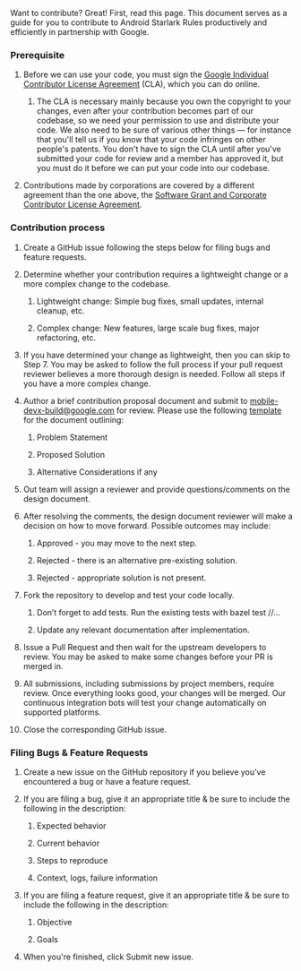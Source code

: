 Want to contribute? Great! First, read this page. This document serves as a guide for you to contribute to Android Starlark Rules productively and efficiently in partnership with Google.


### Prerequisite

1. Before we can use your code, you must sign the [Google Individual Contributor License Agreement](https://developers.google.com/open-source/cla/individual?csw=1)
(CLA), which you can do online.

   1. The CLA is necessary mainly because you own the copyright to your changes, even after your contribution becomes part of our codebase, so we need your permission to use and distribute your code. We also need to be sure of various other things — for instance that you'll tell us if you know that your code infringes on other people's patents. You don't have to sign the CLA until after you've submitted your code for review and a member has approved it, but you must do it before we can put your code into our codebase.
   
1. Contributions made by corporations are covered by a different agreement than
the one above, the
[Software Grant and Corporate Contributor License Agreement](https://cla.developers.google.com/about/google-corporate).

### Contribution process

1. Create a GitHub issue following the steps below for filing bugs and feature requests.

1. Determine whether your contribution requires a lightweight change or a more complex change to the codebase.

   1. Lightweight change: Simple bug fixes, small updates, internal cleanup, etc.
   
   1. Complex change: New features, large scale bug fixes, major refactoring, etc.

1. If you have determined your change as lightweight, then you can skip to Step 7. You may be asked to follow the full process if your pull request reviewer believes a more thorough design is needed. Follow all steps if you have a more complex change.

1. Author a brief contribution proposal document and submit to mobile-devx-build@google.com for review. Please use the following [template](https://docs.google.com/document/d/1QvyOCJGZivWFNm9VqH2Kp-vq_ELx0662vygVlbKOojM/edit?usp=sharing) for the document outlining:

   1. Problem Statement
   
   1. Proposed Solution
   
   1. Alternative Considerations if any

1. Out team will assign a reviewer and provide questions/comments on the design document.

1. After resolving the comments, the design document reviewer will make a decision on how to move forward. Possible outcomes may include:

   1. Approved - you may move to the next step.

   1. Rejected - there is an alternative pre-existing solution.

   1. Rejected - appropriate solution is not present.

1. Fork the repository to develop and test your code locally.
   
   1. Don’t forget to add tests. Run the existing tests with bazel test //...

   1. Update any relevant documentation after implementation.

1. Issue a Pull Request and then wait for the upstream developers to review. You may be asked to make some changes before your PR is merged in.

1. All submissions, including submissions by project members, require review.
Once everything looks good, your changes will be merged.  Our continuous integration bots will test your change automatically on supported platforms.

1. Close the corresponding GitHub issue.

### Filing Bugs & Feature Requests

1. Create a new issue on the GitHub repository if you believe you’ve encountered a bug or have a feature request.

1. If you are filing a bug, give it an appropriate title & be sure to include the following in the description:
   
   1. Expected behavior
   
   1. Current behavior
   
   1. Steps to reproduce
   
   1. Context, logs, failure information

1. If you are filing a feature request, give it an appropriate title & be sure to include the following in the description:
   
   1. Objective
   
   1. Goals

1. When you're finished, click Submit new issue.
